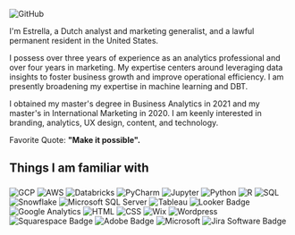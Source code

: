 
![GitHub](https://github.com/EstrellaSpaans/EstrellaSpaans/assets/64385174/e5740fcf-863c-4bfb-a58e-911497bb1ae1)


I'm Estrella, a Dutch analyst and marketing generalist, and a lawful permanent resident in the United States. 

I possess over three years of experience as an analytics professional and over four years in marketing. My expertise centers around leveraging data insights to foster business growth and improve operational efficiency. I am presently broadening my expertise in machine learning and DBT.

I obtained my master's degree in Business Analytics in 2021 and my master's in International Marketing in 2020. I am keenly interested in branding, analytics, UX design, content, and technology.

Favorite Quote: **"Make it possible".**

## Things I am familiar with 
### 
![GCP](https://img.shields.io/badge/-Google_Cloud-4285F4?style=flat-square&logo=googlecloud&logoColor=white) ![AWS](https://img.shields.io/badge/-Amazon_AWS-FF9900?style=flat-square&logo=amazonaws&logoColor=white)
![Databricks](https://img.shields.io/badge/-Databricks-FF3621?style=flat-square&logo=databricks&logoColor=white) ![PyCharm](https://img.shields.io/badge/-PyCharm-000000?style=flat-square&logo=pycharm&logoColor=white)  ![Jupyter](https://img.shields.io/badge/-Jupyter-F37626?style=flat-square&logo=jupyter&logoColor=white) ![Python](https://img.shields.io/badge/Python-14354C?style=flat-square&logo=python&logoColor=white)
![R](https://img.shields.io/badge/R-276DC3?style=flat-square&logo=r&logoColor=white) ![SQL](https://img.shields.io/badge/PostgreSQL-316192?style=flat-square&logo=postgresql&logoColor=white) ![Snowflake](https://img.shields.io/badge/-Snowflake-29B5E8?style=flat-square&logo=snowflake&logoColor=white) 
![Microsoft SQL Server](https://img.shields.io/badge/Microsoft%20SQL%20Server-CC2927?style=flat-square&logo=microsoftsqlserver&logoColor=white) ![Tableau](https://img.shields.io/badge/Tableau-E97627?style=flat-square&logo=Tableau&logoColor=white) ![Looker Badge](https://img.shields.io/badge/Looker-4285F4?logo=looker&logoColor=fff&style=flat-square) ![Google Analytics](https://img.shields.io/badge/Google%20Analytics-4285F4?style=flat-square&logo=google%20analytics&logoColor=white) ![HTML](https://img.shields.io/badge/HTML-239120?style=flat-square&logo=html5&logoColor=white) ![CSS](https://img.shields.io/badge/CSS-239120?&style=flat-square&logo=css3&logoColor=white) ![Wix](https://img.shields.io/badge/Wix-000?style=flat-square&logo=wix&logoColor=white) ![Wordpress](https://img.shields.io/badge/Wordpress-21759B?style=flat-square&logo=wordpress&logoColor=white) ![Squarespace Badge](https://img.shields.io/badge/Squarespace-000?logo=squarespace&logoColor=fff&style=flat) ![Adobe Badge](https://img.shields.io/badge/Adobe-F00?logo=adobe&logoColor=fff&style=flat) ![Microsoft](https://img.shields.io/badge/Microsoft-666666?style=flat-square&logo=microsoft&logoColor=white) ![Jira Software Badge](https://img.shields.io/badge/Jira%20Software-0052CC?logo=jirasoftware&logoColor=fff&style=flat)
